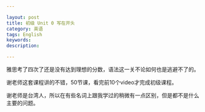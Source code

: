 ```yaml
---

layout: post
title: 初级 Unit 0 写在开头
category: 英语
tags: English
keywords: 
description: 

---
```


雅思考了四次了还是没有达到理想的分数，语法这一关不论如何也是逃避不了的。

谢老师这套课程讲的不错，50节课，看完前10个video才完成初级课程。

谢老师是台湾人，所以在有些名词上跟我学过的稍微有一点区别，但是都不是什么主要的问题。